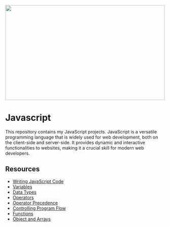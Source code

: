 <img width="100%" height="300" src="https://encrypted-tbn0.gstatic.com/images?q=tbn:ANd9GcR2dPcfCnuo3700qyXDc9G1-TpbmUM1NJXDyBuW9J3MyKs9x6C5y0AR-Ouymqi1Ar3QCvk&usqp=CAU">

# Javascript
This repository contains my JavaScript projects. JavaScript is a versatile programming language that is widely used for web development, both on the client-side and server-side. It provides dynamic and interactive functionalities to websites, making it a crucial skill for modern web developers.

## Resources
- [Writing JavaScript Code](https://developer.mozilla.org/en-US/docs/Web)
- [Variables](https://developer.mozilla.org/en-US/docs/Learn/JavaScript/First_steps/Variables)
- [Data Types](https://developer.mozilla.org/en-US/docs/Web/JavaScript/Data_structures)
- [Operators](https://developer.mozilla.org/en-US/docs/Learn/Getting_started_with_the_web/JavaScript_basics)
- [Operator Precedence](https://developer.mozilla.org/en-US/docs/Web/JavaScript/Reference/Operators/Operator_Precedence)
- [Controlling Program Flow](https://developer.mozilla.org/en-US/docs/Web/JavaScript/Guide/Control_flow_and_error_handling)
- [Functions](https://developer.mozilla.org/en-US/docs/Learn/JavaScript/Building_blocks/Functions)
- [Object and Arrays](https://developer.mozilla.org/en-US/docs/Learn/JavaScript/Objects)
